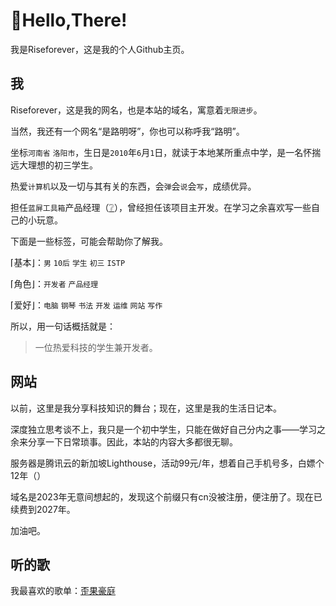 # 👋Hello,There!

我是Riseforever，这是我的个人Github主页。

## 我

Riseforever，这是我的网名，也是本站的域名，寓意着`无限进步`。

当然，我还有一个网名“是路明呀”，你也可以称呼我“路明”。

坐标`河南省` `洛阳市`，生日是`2010`年`6`月`1`日，就读于本地某所重点中学，是一名怀揣远大理想的初三学生。

热爱`计算机`以及一切与其有关的东西，会`弹`会`说`会`写`，成绩优异。

担任`蓝屏工具箱`产品经理（[❔](https://i.riseforever.cn/about.html#heading-2)），曾经担任该项目主开发。在学习之余喜欢写一些自己的小玩意。

下面是一些标签，可能会帮助你了解我。

⌈基本⌋：`男` `10后` `学生` `初三` `ISTP`

⌈角色⌋：`开发者` `产品经理`

⌈爱好⌋：`电脑` `钢琴` `书法` `开发` `运维` `网站` `写作`

所以，用一句话概括就是：

> 一位热爱科技的学生兼开发者。

## 网站

以前，这里是我分享科技知识的舞台；现在，这里是我的生活日记本。

深度独立思考谈不上，我只是一个初中学生，只能在做好自己分内之事——学习之余来分享一下日常琐事。因此，本站的内容大多都很无聊。

服务器是腾讯云的新加坡Lighthouse，活动99元/年，想着自己手机号多，白嫖个12年（）

域名是2023年无意间想起的，发现这个前缀只有cn没被注册，便注册了。现在已续费到2027年。

加油吧。

## 听的歌

我最喜欢的歌单：[歪果豪庭](https://music.163.com/playlist?id=12993581853&uct2=U2FsdGVkX1/b2hMwNdYCu8oYlv/M9WXq4Lxut4sK8ao=)
